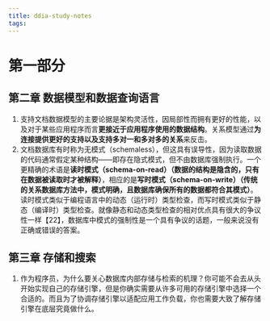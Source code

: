 ```yaml
---
title: ddia-study-notes
tags:
---
```


# 第一部分
## 第二章 数据模型和数据查询语言
1. 支持文档数据模型的主要论据是架构灵活性，因局部性而拥有更好的性能，以及对于某些应用程序而言**更接近于应用程序使用的数据结构**。关系模型通过**为连接提供更好的支持以及支持多对一和多对多的关系**来反击。
2. 文档数据库有时称为无模式（schemaless），但这具有误导性，因为读取数据的代码通常假定某种结构——即存在隐式模式，但不由数据库强制执行。一个更精确的术语是**读时模式（schema-on-read）（数据的结构是隐含的，只有在数据被读取时才被解释）**，相应的是**写时模式（schema-on-write）（传统的关系数据库方法中，模式明确，且数据库确保所有的数据都符合其模式）**。
读时模式类似于编程语言中的动态（运行时）类型检查，而写时模式类似于静态（编译时）类型检查。就像静态和动态类型检查的相对优点具有很大的争议性一样【22】，数据库中模式的强制性是一个具有争议的话题，一般来说没有正确或错误的答案。

## 第三章 存储和搜索
1. 作为程序员，为什么要关心数据库内部存储与检索的机理？你可能不会去从头开始实现自己的存储引擎，但是你确实需要从许多可用的存储引擎中选择一个合适的。而且为了协调存储引擎以适配应用工作负载，你也需要大致了解存储引擎在底层究竟做什么。

